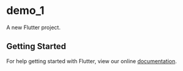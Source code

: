 # demo_1

A new Flutter project.

## Getting Started

For help getting started with Flutter, view our online
[documentation](https://flutter.io/).
